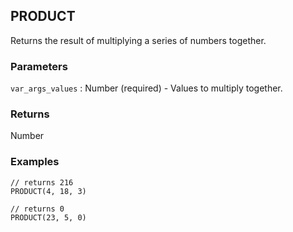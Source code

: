 ## PRODUCT

Returns the result of multiplying a series of numbers together.

### Parameters
`var_args_values` : Number (required) - Values to multiply together.

### Returns
Number

### Examples
```
// returns 216
PRODUCT(4, 18, 3)
```

```
// returns 0
PRODUCT(23, 5, 0)
```